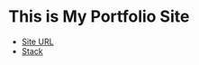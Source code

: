 # This is My Portfolio Site
- [Site URL](https://zoniha.vercel.app/)
- [Stack](https://stackshare.io/zoniha/zonihas-website)
